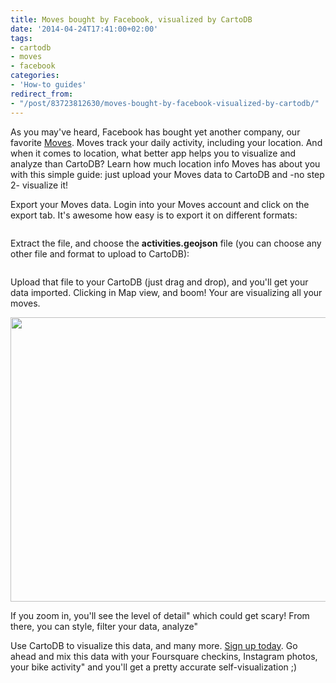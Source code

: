 ```yaml
---
title: Moves bought by Facebook, visualized by CartoDB
date: '2014-04-24T17:41:00+02:00'
tags:
- cartodb
- moves
- facebook
categories:
- 'How-to guides'
redirect_from:
- "/post/83723812630/moves-bought-by-facebook-visualized-by-cartodb/"
---
```


As you may've heard, Facebook has bought yet another company, our favorite <a href="http://moves-app.com/">Moves</a>. Moves track your daily activity, including your location. And when it comes to location, what better app helps you to visualize and analyze than CartoDB? Learn how much location info Moves has about you with this simple guide: just upload your Moves data to CartoDB and -no step 2- visualize it!

Export your Moves data. Login into your Moves account and click on the export tab. It's awesome how easy is to export it on different formats:

<img src="http://i.imgur.com/GoES7SG.png" alt=""/>

Extract the file, and choose the **activities.geojson** file (you can choose any other file and format to upload to CartoDB):

<img src="http://i.imgur.com/Z9DnarV.gif" alt=""/>

Upload that file to your CartoDB (just drag and drop), and you'll get your data imported. Clicking in Map view, and boom! Your are visualizing all your moves.

<img src="http://i.imgur.com/c0AksCl.gif" width="637" height="455"/>

If you zoom in, you'll see the level of detail" which could get scary! From there, you can style, filter your data, analyze"

Use CartoDB to visualize this data, and many more. <a href="http://cartodb.com/pricing">Sign up today</a>. Go ahead and mix this data with your Foursquare checkins, Instagram photos, your bike activity" and you'll get a pretty accurate self-visualization ;)
